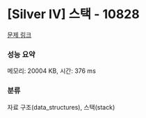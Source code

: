 # [Silver IV] 스택 - 10828 

[문제 링크](https://www.acmicpc.net/problem/10828) 

### 성능 요약

메모리: 20004 KB, 시간: 376 ms

### 분류

자료 구조(data_structures), 스택(stack)

